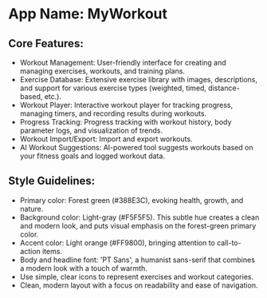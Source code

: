 # **App Name**: MyWorkout

## Core Features:

- Workout Management: User-friendly interface for creating and managing exercises, workouts, and training plans.
- Exercise Database: Extensive exercise library with images, descriptions, and support for various exercise types (weighted, timed, distance-based, etc.).
- Workout Player: Interactive workout player for tracking progress, managing timers, and recording results during workouts.
- Progress Tracking: Progress tracking with workout history, body parameter logs, and visualization of trends.
- Workout Import/Export: Import and export workouts.
- AI Workout Suggestions: AI-powered tool suggests workouts based on your fitness goals and logged workout data.

## Style Guidelines:

- Primary color: Forest green (#388E3C), evoking health, growth, and nature.
- Background color: Light-gray (#F5F5F5). This subtle hue creates a clean and modern look, and puts visual emphasis on the forest-green primary color.
- Accent color: Light orange (#FF9800), bringing attention to call-to-action items.
- Body and headline font: 'PT Sans', a humanist sans-serif that combines a modern look with a touch of warmth.
- Use simple, clear icons to represent exercises and workout categories.
- Clean, modern layout with a focus on readability and ease of navigation.